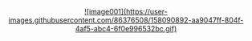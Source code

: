 <p align="center">
  <a href="https://www.impar.com.br">
    ![image001](https://user-images.githubusercontent.com/86376508/158090892-aa9047ff-804f-4af5-abc4-6f0e996532bc.gif)
  </a>
</p>

